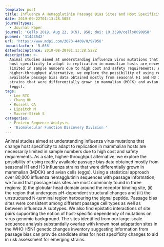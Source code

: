 ```yaml
---
template: post
title: Influenza A Hemagglutinin Passage Bias Sites and Host Specificity Mutations
date: 2019-09-22T01:13:28.505Z
journaltypes:
  - Journal Paper
journal: 'Cells 2019, Aug 22, 8(9), 958; doi: 10.3390/cells8090958'
pubmed: '31443542'
url: 'https://www.mdpi.com/2073-4409/8/9/958'
impactfactor: '5.656'
dateofacceptance: 2019-08-20T01:13:28.527Z
description: >-
  Animal studies aimed at understanding influenza virus mutations that change
  host specificity to adapt to replication in mammalian hosts are necessarily
  limited in sample numbers due to high cost and safety requirements. As a safe,
  higher-throughput alternative, we explore the possibility of using readily
  available passage bias data obtained mostly from seasonal H1 and H3 influenza
  strains that were differentially grown in mammalian (MDCK) and avian cells
  (eggs). 
tags:
  - Lee RTC
  - Chang HH
  - Russell CA
  - Lipsitch M
  - Maurer-Stroh S
categories:
  - Protein Sequence Analysis
  - 'Biomolecular Function Discovery Division '
---
```

Animal studies aimed at understanding influenza virus mutations that change host specificity to adapt to replication in mammalian hosts are necessarily limited in sample numbers due to high cost and safety requirements. As a safe, higher-throughput alternative, we explore the possibility of using readily available passage bias data obtained mostly from seasonal H1 and H3 influenza strains that were differentially grown in mammalian (MDCK) and avian cells (eggs). Using a statistical approach over 80,000 influenza hemagglutinin sequences with passage information, we found that passage bias sites are most commonly found in three regions: (i) the globular head domain around the receptor binding site, (ii) the region that undergoes pH-dependent structural changes and (iii) the unstructured N-terminal region harbouring the signal peptide. Passage bias sites were consistent among different passage cell types as well as between influenza A subtypes. We also find epistatic interactions of site pairs supporting the notion of host-specific dependency of mutations on virus genomic background. The sites identified from our large-scale sequence analysis substantially overlap with known host adaptation sites in the WHO H5N1 genetic changes inventory suggesting information from passage bias can provide candidate sites for host specificity changes to aid in risk assessment for emerging strains.
